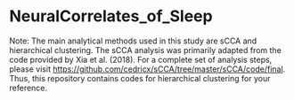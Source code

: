 # NeuralCorrelates_of_Sleep
Note: The main analytical methods used in this study are sCCA and hierarchical clustering. 
The sCCA analysis was primarily adapted from the code provided by Xia et al. (2018). For a complete set of analysis steps, please visit https://github.com/cedricx/sCCA/tree/master/sCCA/code/final. 
Thus, this repository contains codes for hierarchical clustering for your reference.
